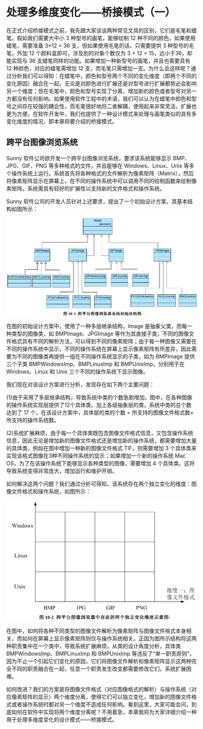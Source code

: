 # 处理多维度变化——桥接模式（一）  

在正式介绍桥接模式之前，我先跟大家谈谈两种常见文具的区别，它们是毛笔和蜡笔。假如我们需要大中小 3 种型号的画笔，能够绘制 12 种不同的颜色，如果使用蜡笔，需要准备 3×12 = 36 支，但如果使用毛笔的话，只需要提供 3 种型号的毛笔，外加 12 个颜料盒即可，涉及到的对象个数仅为 3 + 12 = 15，远小于36，却能实现与 36 支蜡笔同样的功能。如果增加一种新型号的画笔，并且也需要具有 12 种颜色，对应的蜡笔需增加 12 支，而毛笔只需增加一支。为什么会这样呢？通过分析我们可以得知：在蜡笔中，颜色和型号两个不同的变化维度（即两个不同的变化原因）融合在一起，无论是对颜色进行扩展还是对型号进行扩展都势必会影响另一个维度；但在毛笔中，颜色和型号实现了分离，增加新的颜色或者型号对另一方都没有任何影响。如果使用软件工程中的术语，我们可以认为在蜡笔中颜色和型号之间存在较强的耦合性，而毛笔很好地将二者解耦，使用起来非常灵活，扩展也更为方便。在软件开发中，我们也提供了一种设计模式来处理与画笔类似的具有多变化维度的情况，即本章将要介绍的桥接模式。  

## 跨平台图像浏览系统  

Sunny 软件公司欲开发一个跨平台图像浏览系统，要求该系统能够显示 BMP、JPG、GIF、PNG 等多种格式的文件，并且能够在 Windows、Linux、Unix 等多个操作系统上运行。系统首先将各种格式的文件解析为像素矩阵（Matrix），然后将像素矩阵显示在屏幕上，在不同的操作系统中可以调用不同的绘制函数来绘制像素矩阵。系统需具有较好的扩展性以支持新的文件格式和操作系统。  

Sunny 软件公司的开发人员针对上述要求，提出了一个初始设计方案，其基本结构如图所示：  

![](images/1334505400_2839.gif) 

在图的初始设计方案中，使用了一种多层继承结构，Image 是抽象父类，而每一种类型的图像类，如 BMPImage、JPGImage 等作为其直接子类，不同的图像文件格式具有不同的解析方法，可以得到不同的像素矩阵；由于每一种图像又需要在不同的操作系统中显示，不同的操作系统在屏幕上显示像素矩阵有所差异，因此需要为不同的图像类再提供一组在不同操作系统显示的子类，如为 BMPImage 提供三个子类 BMPWindowsImp、BMPLinuxImp 和 BMPUnixImp，分别用于在 Windows、Linux 和 Unix 三个不同的操作系统下显示图像。  

我们现在对该设计方案进行分析，发现存在如下两个主要问题：  

(1)由于采用了多层继承结构，导致系统中类的个数急剧增加，图中，在各种图像的操作系统实现层提供了12个具体类，加上各级抽象层的类，系统中类的总个数达到了 17 个，在该设计方案中，具体层的类的个数 = 所支持的图像文件格式数×所支持的操作系统数。  

(2)系统扩展麻烦，由于每一个具体类既包含图像文件格式信息，又包含操作系统信息，因此无论是增加新的图像文件格式还是增加新的操作系统，都需要增加大量的具体类，例如在图中增加一种新的图像文件格式 TIF，则需要增加 3 个具体类来实现该格式图像在3种不同操作系统的显示；如果增加一个新的操作系统 Mac OS，为了在该操作系统下能够显示各种类型的图像，需要增加 4 个具体类。这将导致系统变得非常庞大，增加运行和维护开销。  

如何解决这两个问题？我们通过分析可得知，该系统存在两个独立变化的维度：图像文件格式和操作系统，如图所示：  

![](images/1334505407_4083.gif) 

在图中，如何将各种不同类型的图像文件解析为像素矩阵与图像文件格式本身相关，而如何在屏幕上显示像素矩阵则仅与操作系统相关。正因为图所示结构将这两种职责集中在一个类中，导致系统扩展麻烦，从类的设计角度分析，具体类 BMPWindowsImp、BMPLinuxImp 和 BMPUnixImp 等违反了“单一职责原则”，因为不止一个引起它们变化的原因，它们将图像文件解析和像素矩阵显示这两种完全不同的职责融合在一起，任意一个职责发生改变都需要修改它们，系统扩展困难。  

如何改进？我们的方案是将图像文件格式（对应图像格式的解析）与操作系统（对应像素矩阵的显示）两个维度分离，使得它们可以独立变化，增加新的图像文件格式或者操作系统时都对另一个维度不造成任何影响。看到这里，大家可能会问，到底如何在软件中实现将两个维度分离呢？不用着急，本章我将为大家详细介绍一种用于处理多维度变化的设计模式——桥接模式。
